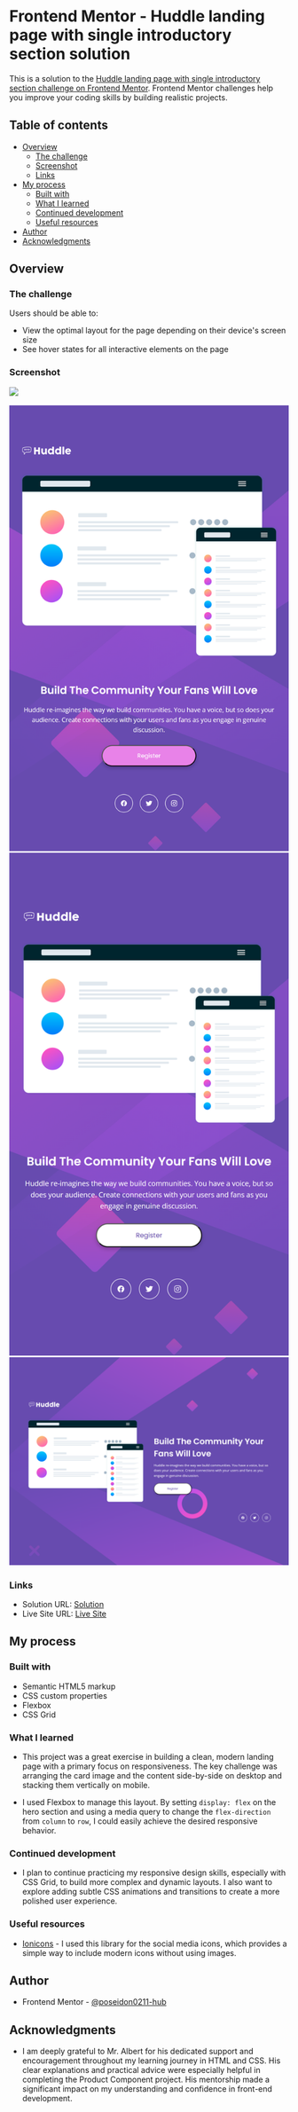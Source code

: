 # Frontend Mentor - Huddle landing page with single introductory section solution

This is a solution to the [Huddle landing page with single introductory section challenge on Frontend Mentor](https://www.frontendmentor.io/challenges/huddle-landing-page-with-a-single-introductory-section-B_2Wvxgi0). Frontend Mentor challenges help you improve your coding skills by building realistic projects. 

## Table of contents

- [Overview](#overview)
  - [The challenge](#the-challenge)
  - [Screenshot](#screenshot)
  - [Links](#links)
- [My process](#my-process)
  - [Built with](#built-with)
  - [What I learned](#what-i-learned)
  - [Continued development](#continued-development)
  - [Useful resources](#useful-resources)
- [Author](#author)
- [Acknowledgments](#acknowledgments)


## Overview

### The challenge

Users should be able to:

- View the optimal layout for the page depending on their device's screen size
- See hover states for all interactive elements on the page

### Screenshot

![](./screenshot.jpg)

![Mobile](/screenshot/active.png)
![Mobile](/screenshot/mobile.png)
![Desktop](/screenshot/desktop.png)


### Links

- Solution URL: <a href="https://www.frontendmentor.io/solutions/single-price-grid-component-Wqqv8SgywG" target="_blank" rel="noreferrer"> Solution </a>
- Live Site URL: <a href="https://silly-fenglisu-42439c.netlify.app/" target="_blank" rel="noreferrer">Live Site </a>

## My process

### Built with

- Semantic HTML5 markup
- CSS custom properties
- Flexbox
- CSS Grid


### What I learned

- This project was a great exercise in building a clean, modern landing page with a primary focus on responsiveness. The key challenge was arranging the card image and the content side-by-side on desktop and stacking them vertically on mobile.

- I used Flexbox to manage this layout. By setting `display: flex` on the hero section and using a media query to change the `flex-direction` from `column` to `row`, I could easily achieve the desired responsive behavior.


### Continued development

- I plan to continue practicing my responsive design skills, especially with CSS Grid, to build more complex and dynamic layouts. I also want to explore adding subtle CSS animations and transitions to create a more polished user experience.

### Useful resources

- [Ionicons](https://ionic.io/ionicons) - I used this library for the social media icons, which provides a simple way to include modern icons without using images.


## Author

- Frontend Mentor - <a href="https://www.frontendmentor.io/profile/poseidon0211-hub" target="_blank" rel="noreferrer">@poseidon0211-hub</a>

## Acknowledgments

- I am deeply grateful to Mr. Albert for his dedicated support and encouragement throughout my learning journey in HTML and CSS. His clear explanations and practical advice were especially helpful in completing the Product Component project. His mentorship made a significant impact on my understanding and confidence in front-end development.
